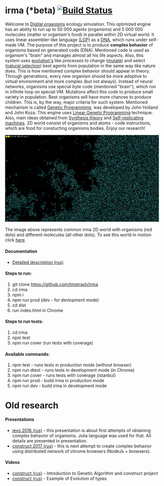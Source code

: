 # irma (*beta) [![Build Status](https://travis-ci.com/tmptrash/irma.svg?branch=dots-as-commands)](https://travis-ci.com/tmptrash/irma)
Welcome to [Digital organisms](https://en.wikipedia.org/wiki/Digital_organism) ecology simulation. This optimized engine has an ability to run up to 50 000 agents (organisms) and 5 000 000 molecules (matter or organism's food) in parallel within 2D virtual world. It uses linear assembler-like language [(LGP)](https://en.wikipedia.org/wiki/Linear_genetic_programming) as a [DNA](https://en.wikipedia.org/wiki/DNA), which runs under self-made VM. The purpose of this project is to produce **complex behavior** of organisms based on generated code (DNA). Mentioned code is used as organism's "brain" and manages almost all his life aspects. Also, this system uses [evolution's](https://en.wikipedia.org/wiki/Evolution) like processes to change ([mutate](https://en.wikipedia.org/wiki/Evolution#Mutation)) and select ([natural selection](https://en.wikipedia.org/wiki/Natural_selection)) best agents from population in the same way like nature does. This is how mentioned complex behavior should appear in theory. Through generations, every new organism should be more adoptive to virtual environment and more complex (but not always). Instead of neural networks, organisms use special byte code (mentioned "brain"), which run in infinite loop on special VM. Mutations affect this code to produce small variety in population. Best organisms will have more chances to produce children. This is, by the way, major criteria for such system. Mentioned mechanism is called [Genetic Programming](https://en.wikipedia.org/wiki/Genetic_programming), was developed by John Holland and John Koza. This engine uses [Linear Genetic Programming](https://en.wikipedia.org/wiki/Linear_genetic_programming) technique. Also, main ideas obtained from [Synthesis theory](https://en.wikipedia.org/wiki/Modern_synthesis_(20th_century)) and [Self-replicating machines](https://en.wikipedia.org/wiki/Self-replicating_machine). 2D world consist of organisms and atoms - code instructions, which are food for constucting organisms bodies. Enjoy our research!

![irma](https://github.com/tmptrash/irma/blob/language-redesign/images/irma.png)

The image above represents common irma 2D world with organisms (red dots) and different molecules (all other dots). To see this world in motion click [here](https://www.youtube.com/watch?v=28hzh-BUzbQ).
#### Documentation
- [Detailed description (rus)](https://docs.google.com/document/d/1qTz61YHFw17TLQeiHPI_xKHCWmP0st1fFukv4d9k460)

#### Steps to run:
1. git clone https://github.com/tmptrash/irma
2. cd irma
3. npm i
4. npm run prod (dev - for devlopment mode)
5. cd dist
6. run index.html in Chrome

#### Steps to run tests:
1. cd irma
2. npm test
3. npm run cover (run tests with coverage)

#### Available commands:
1. npm test      - runs tests in production mode (without browser)
2. npm run dtest - runs tests in development mode (in Chrome)
3. npm run cover - runs tests with coverage (istanbul)
4. npm run prod  - build irma in production mode
4. npm run dev   - build irma in development mode

# Old research
#### Presentations
- [jevo 2016 (rus)](https://www.youtube.com/watch?v=tF77s_4RA08) - this presentation is about first attempts of obtaining complex behavior of organisms. Julia language was used for that. All details are presented in presentation.
- [construct 2017 (rus)](https://www.youtube.com/watch?v=9ykr9KzcKq8) - this is next attempt to create complex behavior using distributed network of chrome browsers (NodeJs + browsers).

#### Videos
- [construct (rus)](https://www.youtube.com/watch?v=cfgcEVQ5A-A) - Introduction to Genetic Algorithm and construct project
- [construct (rus)](https://www.youtube.com/watch?v=28hzh-BUzbQ) - Example of Evolution of types
